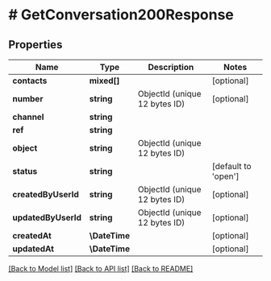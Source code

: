 # # GetConversation200Response

## Properties

Name | Type | Description | Notes
------------ | ------------- | ------------- | -------------
**contacts** | **mixed[]** |  | [optional]
**number** | **string** | ObjectId (unique 12 bytes ID) | [optional]
**channel** | **string** |  |
**ref** | **string** |  |
**object** | **string** | ObjectId (unique 12 bytes ID) |
**status** | **string** |  | [default to 'open']
**createdByUserId** | **string** | ObjectId (unique 12 bytes ID) | [optional]
**updatedByUserId** | **string** | ObjectId (unique 12 bytes ID) | [optional]
**createdAt** | **\DateTime** |  | [optional]
**updatedAt** | **\DateTime** |  | [optional]

[[Back to Model list]](../../README.md#models) [[Back to API list]](../../README.md#endpoints) [[Back to README]](../../README.md)
